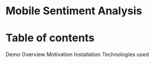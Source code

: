 # Mobile Sentiment Analysis

# Table of contents
   Demo
   Overview
   Motivation
   Installation
   Technologies used

